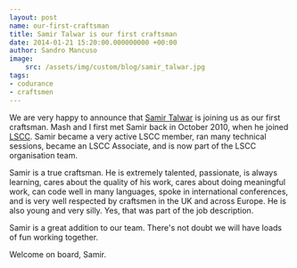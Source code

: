 ```yaml
---
layout: post
name: our-first-craftsman
title: Samir Talwar is our first craftsman
date: 2014-01-21 15:20:00.000000000 +00:00
author: Sandro Mancuso
image:
    src: /assets/img/custom/blog/samir_talwar.jpg
tags:
- codurance
- craftsmen
---
```


We are very happy to announce that [Samir Talwar](https://twitter.com/samirtalwar) is joining us as our first craftsman. Mash and I first met Samir back in October 2010, when he joined [LSCC](http://londonswcraft.com). Samir became a very active LSCC member, ran many technical sessions, became an LSCC Associate, and is now part of the LSCC organisation team.

Samir is a true craftsman. He is extremely talented, passionate, is always learning, cares about the quality of his work, cares about doing meaningful work, can code well in many languages, spoke in international conferences, and is very well respected by craftsmen in the UK and across Europe. He is also young and very silly. Yes, that was part of the job description.

Samir is a great addition to our team. There's not doubt we will have loads of fun working together.

Welcome on board, Samir.